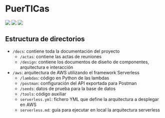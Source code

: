 # PuerTICas
<img src="https://img.shields.io/static/v1?label=team&message=puerTICas&color=blueviolet"> <img src="https://img.shields.io/static/v1?label=subject&message=PyGiTIC&color=orange"> <img src="https://img.shields.io/static/v1?label=python&message=3.8&color=blue">

## Estructura de directorios
- ```/docs```: contiene toda la documentación del proyecto
    - ```/actas```: contiene las actas de reuniones
    - ```/design```: contiene los documentos de diseño de componentes, arquitectura e interacción
- ```/aws```: arquitectura de AWS utilizando el framework Serverless
    -   ```/lambdas```: código en Python de las lambdas
    -   ```/postman```: configuración del API exportada para Postman
    -   ```/seeds```: datos de prueba para la base de datos
    -   ```/tools```: código auxiliar
    -   ```serverless.yml```: fichero YML que define la arquitectura a desplegar en AWS
    -   ```serverless.md```: guía para ejecutar en local la arquitectura serverless
